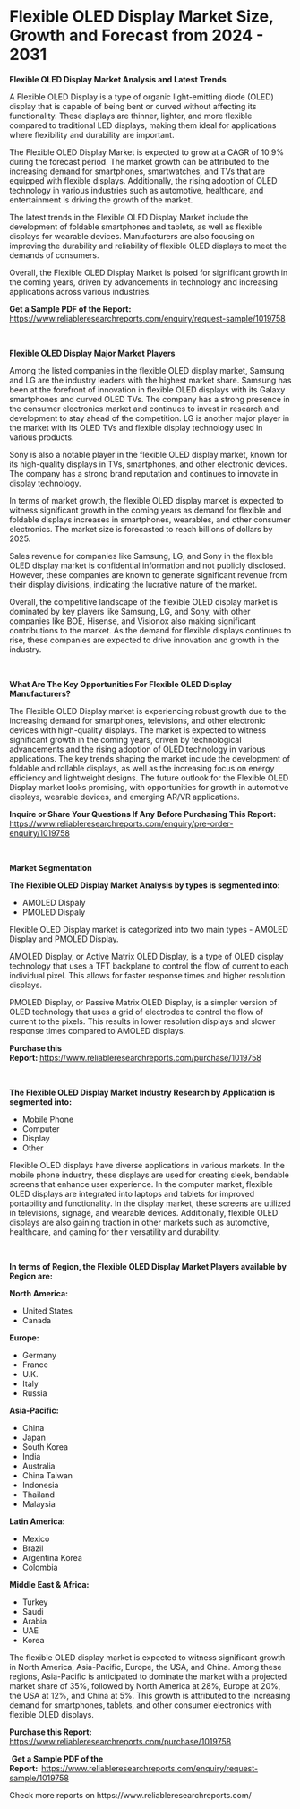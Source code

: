 <p><h1>Flexible OLED Display Market Size, Growth and Forecast from 2024 - 2031</h1></p><p><strong>Flexible OLED Display Market Analysis and Latest Trends</strong></p>
<p><p>A Flexible OLED Display is a type of organic light-emitting diode (OLED) display that is capable of being bent or curved without affecting its functionality. These displays are thinner, lighter, and more flexible compared to traditional LED displays, making them ideal for applications where flexibility and durability are important.</p><p>The Flexible OLED Display Market is expected to grow at a CAGR of 10.9% during the forecast period. The market growth can be attributed to the increasing demand for smartphones, smartwatches, and TVs that are equipped with flexible displays. Additionally, the rising adoption of OLED technology in various industries such as automotive, healthcare, and entertainment is driving the growth of the market.</p><p>The latest trends in the Flexible OLED Display Market include the development of foldable smartphones and tablets, as well as flexible displays for wearable devices. Manufacturers are also focusing on improving the durability and reliability of flexible OLED displays to meet the demands of consumers.</p><p>Overall, the Flexible OLED Display Market is poised for significant growth in the coming years, driven by advancements in technology and increasing applications across various industries.</p></p>
<p><strong>Get a Sample PDF of the Report:&nbsp;</strong> <a href="https://www.reliableresearchreports.com/enquiry/request-sample/1019758">https://www.reliableresearchreports.com/enquiry/request-sample/1019758</a></p>
<p>&nbsp;</p>
<p><strong>Flexible OLED Display Major Market Players</strong></p>
<p><p>Among the listed companies in the flexible OLED display market, Samsung and LG are the industry leaders with the highest market share. Samsung has been at the forefront of innovation in flexible OLED displays with its Galaxy smartphones and curved OLED TVs. The company has a strong presence in the consumer electronics market and continues to invest in research and development to stay ahead of the competition. LG is another major player in the market with its OLED TVs and flexible display technology used in various products.</p><p>Sony is also a notable player in the flexible OLED display market, known for its high-quality displays in TVs, smartphones, and other electronic devices. The company has a strong brand reputation and continues to innovate in display technology.</p><p>In terms of market growth, the flexible OLED display market is expected to witness significant growth in the coming years as demand for flexible and foldable displays increases in smartphones, wearables, and other consumer electronics. The market size is forecasted to reach billions of dollars by 2025.</p><p>Sales revenue for companies like Samsung, LG, and Sony in the flexible OLED display market is confidential information and not publicly disclosed. However, these companies are known to generate significant revenue from their display divisions, indicating the lucrative nature of the market.</p><p>Overall, the competitive landscape of the flexible OLED display market is dominated by key players like Samsung, LG, and Sony, with other companies like BOE, Hisense, and Visionox also making significant contributions to the market. As the demand for flexible displays continues to rise, these companies are expected to drive innovation and growth in the industry.</p></p>
<p>&nbsp;</p>
<p><strong>What Are The Key Opportunities For Flexible OLED Display Manufacturers?</strong></p>
<p><p>The Flexible OLED Display market is experiencing robust growth due to the increasing demand for smartphones, televisions, and other electronic devices with high-quality displays. The market is expected to witness significant growth in the coming years, driven by technological advancements and the rising adoption of OLED technology in various applications. The key trends shaping the market include the development of foldable and rollable displays, as well as the increasing focus on energy efficiency and lightweight designs. The future outlook for the Flexible OLED Display market looks promising, with opportunities for growth in automotive displays, wearable devices, and emerging AR/VR applications.</p></p>
<p><strong>Inquire or Share Your Questions If Any Before Purchasing This Report:</strong> <a href="https://www.reliableresearchreports.com/enquiry/pre-order-enquiry/1019758">https://www.reliableresearchreports.com/enquiry/pre-order-enquiry/1019758</a></p>
<p>&nbsp;</p>
<p><strong>Market Segmentation</strong></p>
<p><strong>The Flexible OLED Display Market Analysis by types is segmented into:</strong></p>
<p><ul><li>AMOLED Dispaly</li><li>PMOLED Dispaly</li></ul></p>
<p><p>Flexible OLED Display market is categorized into two main types - AMOLED Display and PMOLED Display. </p><p>AMOLED Display, or Active Matrix OLED Display, is a type of OLED display technology that uses a TFT backplane to control the flow of current to each individual pixel. This allows for faster response times and higher resolution displays.</p><p>PMOLED Display, or Passive Matrix OLED Display, is a simpler version of OLED technology that uses a grid of electrodes to control the flow of current to the pixels. This results in lower resolution displays and slower response times compared to AMOLED displays.</p></p>
<p><strong>Purchase this Report:&nbsp;</strong><a href="https://www.reliableresearchreports.com/purchase/1019758">https://www.reliableresearchreports.com/purchase/1019758</a></p>
<p>&nbsp;</p>
<p><strong>The Flexible OLED Display Market Industry Research by Application is segmented into:</strong></p>
<p><ul><li>Mobile Phone</li><li>Computer</li><li>Display</li><li>Other</li></ul></p>
<p><p>Flexible OLED displays have diverse applications in various markets. In the mobile phone industry, these displays are used for creating sleek, bendable screens that enhance user experience. In the computer market, flexible OLED displays are integrated into laptops and tablets for improved portability and functionality. In the display market, these screens are utilized in televisions, signage, and wearable devices. Additionally, flexible OLED displays are also gaining traction in other markets such as automotive, healthcare, and gaming for their versatility and durability.</p></p>
<p>&nbsp;</p>
<p><strong>In terms of Region, the Flexible OLED Display Market Players available by Region are:</strong></p>
<p>
    <p> <strong> North America: </strong>
        <ul>
            <li>United States</li>
            <li>Canada</li>
        </ul>
        </p> 
    <p> <strong> Europe: </strong>
        <ul>
            <li>Germany</li>
            <li>France</li>
            <li>U.K.</li>
            <li>Italy</li>
            <li>Russia</li>
        </ul>
        </p> 
    <p> <strong> Asia-Pacific: </strong>
        <ul>
            <li>China</li>
            <li>Japan</li>
            <li>South Korea</li>
            <li>India</li>
            <li>Australia</li>
            <li>China Taiwan</li>
            <li>Indonesia</li>
            <li>Thailand</li>
            <li>Malaysia</li>
        </ul>
        </p> 
    <p> <strong> Latin America: </strong>
        <ul>
            <li>Mexico</li>
            <li>Brazil</li>
            <li>Argentina Korea</li>
            <li>Colombia</li>
        </ul>
        </p> 
    <p> <strong> Middle East & Africa: </strong>
        <ul>
            <li>Turkey</li>
            <li>Saudi</li>
            <li>Arabia</li>
            <li>UAE</li>
            <li>Korea</li>
        </ul>
    </p>
    </p>
<p><p>The flexible OLED display market is expected to witness significant growth in North America, Asia-Pacific, Europe, the USA, and China. Among these regions, Asia-Pacific is anticipated to dominate the market with a projected market share of 35%, followed by North America at 28%, Europe at 20%, the USA at 12%, and China at 5%. This growth is attributed to the increasing demand for smartphones, tablets, and other consumer electronics with flexible OLED displays.</p></p>
<p><strong>Purchase this Report: </strong><a href="https://www.reliableresearchreports.com/purchase/1019758">https://www.reliableresearchreports.com/purchase/1019758</a></p>
<p>&nbsp;<strong>Get a Sample PDF of the Report:&nbsp;&nbsp;</strong><a href="https://www.reliableresearchreports.com/enquiry/request-sample/1019758">https://www.reliableresearchreports.com/enquiry/request-sample/1019758</a></p>
<p><strong></strong></p>
<p>Check more reports on https://www.reliableresearchreports.com/</p>